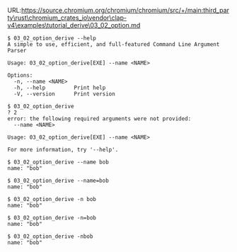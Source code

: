 URL:https://source.chromium.org/chromium/chromium/src/+/main:third_party\rust\chromium_crates_io\vendor\clap-v4\examples\tutorial_derive\03_02_option.md
```console
$ 03_02_option_derive --help
A simple to use, efficient, and full-featured Command Line Argument Parser

Usage: 03_02_option_derive[EXE] --name <NAME>

Options:
  -n, --name <NAME>  
  -h, --help         Print help
  -V, --version      Print version

$ 03_02_option_derive
? 2
error: the following required arguments were not provided:
  --name <NAME>

Usage: 03_02_option_derive[EXE] --name <NAME>

For more information, try '--help'.

$ 03_02_option_derive --name bob
name: "bob"

$ 03_02_option_derive --name=bob
name: "bob"

$ 03_02_option_derive -n bob
name: "bob"

$ 03_02_option_derive -n=bob
name: "bob"

$ 03_02_option_derive -nbob
name: "bob"

```
